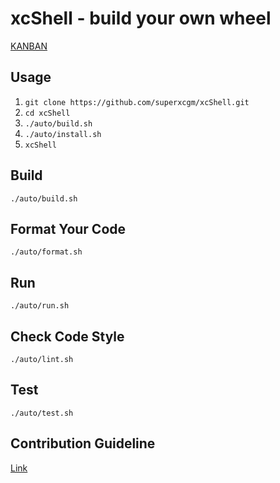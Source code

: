 # xcShell - build your own wheel
[KANBAN](https://github.com/users/superxcgm/projects/4)

## Usage
1. `git clone https://github.com/superxcgm/xcShell.git`
2. `cd xcShell`
3. `./auto/build.sh`
4. `./auto/install.sh`
5. `xcShell`

## Build
```shell
./auto/build.sh
```

## Format Your Code
```shell
./auto/format.sh
```

## Run
```shell
./auto/run.sh
```

## Check Code Style
```shell
./auto/lint.sh
```

## Test
```shell
./auto/test.sh
```

## Contribution Guideline
[Link](https://github.com/superxcgm/xcShell/wiki/Contribution-Guideline)